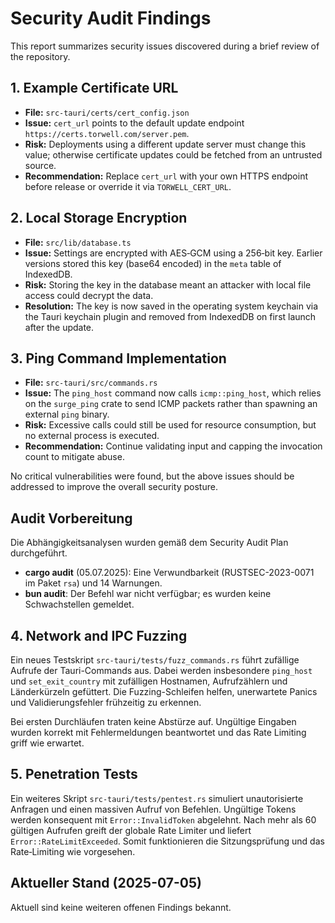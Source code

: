 # Security Audit Findings

This report summarizes security issues discovered during a brief review of the repository.

## 1. Example Certificate URL
- **File:** `src-tauri/certs/cert_config.json`
- **Issue:** `cert_url` points to the default update endpoint `https://certs.torwell.com/server.pem`.
- **Risk:** Deployments using a different update server must change this value; otherwise certificate updates could be fetched from an untrusted source.
- **Recommendation:** Replace `cert_url` with your own HTTPS endpoint before release or override it via `TORWELL_CERT_URL`.

## 2. Local Storage Encryption
- **File:** `src/lib/database.ts`
- **Issue:** Settings are encrypted with AES‑GCM using a 256‑bit key. Earlier versions stored this key (base64 encoded) in the `meta` table of IndexedDB.
- **Risk:** Storing the key in the database meant an attacker with local file access could decrypt the data.
- **Resolution:** The key is now saved in the operating system keychain via the Tauri keychain plugin and removed from IndexedDB on first launch after the update.

## 3. Ping Command Implementation
- **File:** `src-tauri/src/commands.rs`
- **Issue:** The `ping_host` command now calls `icmp::ping_host`, which relies on the `surge_ping` crate to send ICMP packets rather than spawning an external `ping` binary.
- **Risk:** Excessive calls could still be used for resource consumption, but no external process is executed.
- **Recommendation:** Continue validating input and capping the invocation count to mitigate abuse.

No critical vulnerabilities were found, but the above issues should be addressed to improve the overall security posture.

## Audit Vorbereitung

Die Abhängigkeitsanalysen wurden gemäß dem Security Audit Plan durchgeführt.

- **cargo audit** (05.07.2025): Eine Verwundbarkeit (RUSTSEC-2023-0071 im Paket `rsa`) und 14 Warnungen.
- **bun audit**: Der Befehl war nicht verfügbar; es wurden keine Schwachstellen gemeldet.


## 4. Network and IPC Fuzzing

Ein neues Testskript `src-tauri/tests/fuzz_commands.rs` führt zufällige Aufrufe der Tauri-Commands aus. Dabei werden insbesondere `ping_host` und `set_exit_country` mit zufälligen Hostnamen, Aufrufzählern und Länderkürzeln gefüttert. Die Fuzzing-Schleifen helfen, unerwartete Panics und Validierungsfehler frühzeitig zu erkennen.

Bei ersten Durchläufen traten keine Abstürze auf. Ungültige Eingaben wurden korrekt mit Fehlermeldungen beantwortet und das Rate Limiting griff wie erwartet.

## 5. Penetration Tests

Ein weiteres Skript `src-tauri/tests/pentest.rs` simuliert unautorisierte Anfragen
und einen massiven Aufruf von Befehlen.
Ungültige Tokens werden konsequent mit `Error::InvalidToken` abgelehnt. Nach mehr
als 60 gültigen Aufrufen greift der globale Rate Limiter und liefert
`Error::RateLimitExceeded`. Somit funktionieren die Sitzungsprüfung und das
Rate‑Limiting wie vorgesehen.

## Aktueller Stand (2025-07-05)

Aktuell sind keine weiteren offenen Findings bekannt.
